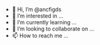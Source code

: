 - 👋 Hi, I’m @ancfigds
- 👀 I’m interested in ...
- 🌱 I’m currently learning ...
- 💞️ I’m looking to collaborate on ...
- 📫 How to reach me ...

<!---
ancfigds/ancfigds is a ✨ special ✨ repository because its `README.md` (this file) appears on your GitHub profile.
You can click the Preview link to take a look at your changes.
--->

